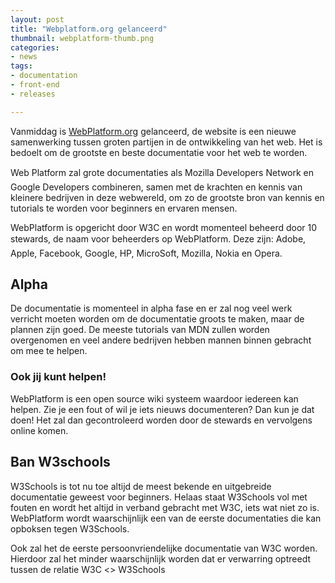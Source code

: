 ```yaml
---
layout: post
title: "Webplatform.org gelanceerd"
thumbnail: webplatform-thumb.png
categories:
- news
tags:
- documentation
- front-end
- releases

---
```

Vanmiddag is [WebPlatform.org](http://webplatform.org/) gelanceerd, de website
is een nieuwe samenwerking tussen groten partijen in de ontwikkeling van het
web. Het is bedoelt om de grootste en beste documentatie voor het web te
worden.

Web Platform zal grote documentaties als Mozilla Developers Network en Google
Developers combineren, samen met de krachten en kennis van kleinere bedrijven
in deze webwereld, om zo de grootste bron van kennis en tutorials te worden
voor beginners en ervaren mensen.

WebPlatform is opgericht door W3C en wordt momenteel beheerd door 10
stewards, de naam voor beheerders op WebPlatform. Deze zijn: Adobe, Apple,
Facebook, Google, HP, MicroSoft, Mozilla, Nokia en Opera.

## Alpha

De documentatie is momenteel in alpha fase en er zal nog veel werk verricht
moeten worden om de documentatie groots te maken, maar de plannen zijn goed. De
meeste tutorials van MDN zullen worden overgenomen en veel andere bedrijven
hebben mannen binnen gebracht om mee te helpen.

### Ook jij kunt helpen!

WebPlatform is een open source wiki systeem waardoor iedereen kan helpen. Zie
je een fout of wil je iets nieuws documenteren? Dan kun je dat doen! Het zal
dan gecontroleerd worden door de stewards en vervolgens online komen.

## Ban W3schools

W3Schools is tot nu toe altijd de meest bekende en uitgebreide documentatie
geweest voor beginners. Helaas staat W3Schools vol met fouten en wordt het
altijd in verband gebracht met W3C, iets wat niet zo is. WebPlatform wordt
waarschijnlijk een van de eerste documentaties die kan opboksen tegen
W3Schools.

Ook zal het de eerste persoonvriendelijke documentatie van W3C worden. Hierdoor
zal het minder waarschijnlijk worden dat er verwarring optreedt tussen de
relatie W3C <> W3Schools
